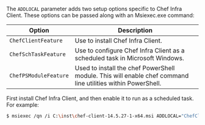 The `ADDLOCAL` parameter adds two setup options specific to Chef Infra
Client. These options can be passed along with an Msiexec.exe command:

<table>
<colgroup>
<col style="width: 12%" />
<col style="width: 87%" />
</colgroup>
<thead>
<tr class="header">
<th>Option</th>
<th>Description</th>
</tr>
</thead>
<tbody>
<tr class="odd">
<td><code>ChefClientFeature</code></td>
<td>Use to install Chef Infra Client.</td>
</tr>
<tr class="even">
<td><code>ChefSchTaskFeature</code></td>
<td>Use to configure Chef Infra Client as a scheduled task in Microsoft Windows.</td>
</tr>
<tr class="odd">
<td><code>ChefPSModuleFeature</code></td>
<td>Used to install the chef PowerShell module. This will enable chef command line utilities within PowerShell.</td>
</tr>
</tbody>
</table>

First install Chef Infra Client, and then enable it to run as a
scheduled task. For example:

``` bash
$ msiexec /qn /i C:\inst\chef-client-14.5.27-1-x64.msi ADDLOCAL="ChefClientFeature,ChefSchTaskFeature,ChefPSModuleFeature"
```